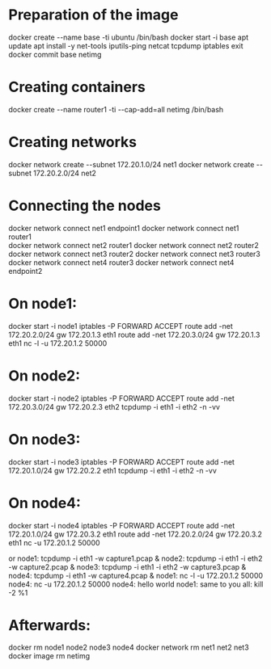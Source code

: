 # Preparation of the image
docker create --name base -ti ubuntu /bin/bash
docker start -i base
apt update
apt install -y net-tools iputils-ping netcat tcpdump iptables
exit
docker commit base netimg

# Creating containers
docker create --name router1 -ti --cap-add=all netimg /bin/bash

# Creating networks
docker network create --subnet 172.20.1.0/24 net1
docker network create --subnet 172.20.2.0/24 net2

# Connecting the nodes
docker network connect net1 endpoint1
docker network connect net1 router1  
docker network connect net2 router1
docker network connect net2 router2
docker network connect net3 router2 
docker network connect net3 router3
docker network connect net4 router3
docker network connect net4 endpoint2

# On node1:
docker start -i node1
iptables -P FORWARD ACCEPT
route add -net 172.20.2.0/24 gw 172.20.1.3 eth1
route add -net 172.20.3.0/24 gw 172.20.1.3 eth1
nc -l -u 172.20.1.2 50000

# On node2:
docker start -i node2
iptables -P FORWARD ACCEPT
route add -net 172.20.3.0/24 gw 172.20.2.3 eth2
tcpdump -i eth1 -i eth2 -n -vv

# On node3:
docker start -i node3
iptables -P FORWARD ACCEPT
route add -net 172.20.1.0/24 gw 172.20.2.2 eth1
tcpdump -i eth1 -i eth2 -n -vv

# On node4:
docker start -i node4
iptables -P FORWARD ACCEPT
route add -net 172.20.1.0/24 gw 172.20.3.2 eth1
route add -net 172.20.2.0/24 gw 172.20.3.2 eth1
nc -u 172.20.1.2 50000


or
node1: tcpdump -i eth1 -w capture1.pcap &
node2: tcpdump -i eth1 -i eth2 -w capture2.pcap &
node3: tcpdump -i eth1 -i eth2 -w capture3.pcap &
node4: tcpdump -i eth1 -w capture4.pcap &
node1: nc -l -u 172.20.1.2 50000
node4: nc -u 172.20.1.2 50000
node4: hello world<Enter>
node1: same to you<Enter>
all: kill -2 %1


# Afterwards:
docker rm node1 node2 node3 node4
docker network rm net1 net2 net3
docker image rm netimg